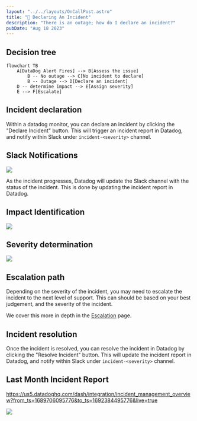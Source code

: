 ```yaml
---
layout: "../../layouts/OnCallPost.astro"
title: "🚨 Declaring An Incident"
description: "There is an outage; how do I declare an incident?"
pubDate: "Aug 18 2023"
---
```


## Decision tree

```mermaid
flowchart TB
    A[DataDog Alert Fires] --> B[Assess the issue]
        B -- No outage --> C[No incident to declare]
        B -- Outage --> D[Declare an incident]
    D -- determine impact --> E[Assign severity]
    E --> F[Escalate]

```

## Incident declaration

Within a datadog monitor, you can declare an incident by clicking the "Declare Incident" button. This will trigger an incident report in Datadog, and notify within Slack under `incident-<severity>` channel.

## Slack Notifications

<img src="/incident1.png" /><br>

As the incident progresses, Datadog will update the Slack channel with the status of the incident. This is done by updating the incident report in Datadog.

## Impact Identification

<img src="/incident2.png" /><br>

## Severity determination

<img src="/incident4.png" /><br>

## Escalation path

Depending on the severity of the incident, you may need to escalate the incident to the next level of support. This can should be based on your best judgement, and the severity of the incident.

We cover this more in depth in the [Escalation](/oncall/escalate) page.

## Incident resolution

Once the incident is resolved, you can resolve the incident in Datadog by clicking the "Resolve Incident" button. This will update the incident report in Datadog, and notify within Slack under `incident-<severity>` channel.

## Last Month Incident Report

https://us5.datadoghq.com/dash/integration/incident_management_overview?from_ts=1689706095776&to_ts=1692384495776&live=true

<img src="/incident3.png" /><br>